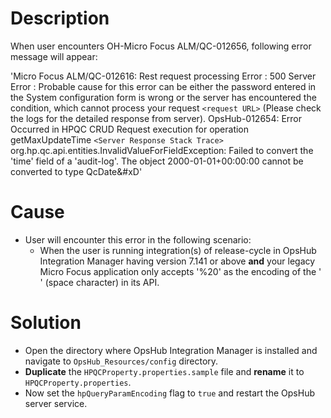 # Description

When user encounters OH-Micro Focus ALM/QC-012656, following error message will appear:

'Micro Focus ALM/QC-012616: Rest request processing Error : 500 Server Error : Probable cause for this error can be either the password entered in the System configuration form is wrong or the server has encountered the condition, which cannot process your request `<request URL>` (Please check the logs for the detailed response from server). OpsHub-012654: Error Occurred in HPQC CRUD Request execution for operation getMaxUpdateTime `<Server Response Stack Trace>` org.hp.qc.api.entities.InvalidValueForFieldException: Failed to convert the 'time' field of a 'audit-log'. The object 2000-01-01+00:00:00 cannot be converted to type QcDate&#xD'

# Cause

* User will encounter this error in the following scenario:  
  * When the user is running integration(s) of release-cycle in OpsHub Integration Manager having version 7.141 or above **and** your legacy Micro Focus application only accepts '%20' as the encoding of the ' ' (space character) in its API.

# Solution

* Open the directory where OpsHub Integration Manager is installed and navigate to `OpsHub_Resources/config` directory.
* **Duplicate** the `HPQCProperty.properties.sample` file and **rename** it to `HPQCProperty.properties`.
* Now set the `hpQueryParamEncoding` flag to `true` and restart the OpsHub server service.
